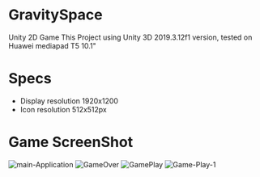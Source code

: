 # GravitySpace
Unity 2D Game
This Project using Unity 3D 2019.3.12f1 version, tested on Huawei mediapad T5 10.1"

# Specs
- Display resolution 1920x1200
- Icon resolution 512x512px


# Game ScreenShot
<img src="https://i.ibb.co/KhnKT4Y/main-Application.png" alt="main-Application" border="0" />
<img src="https://i.ibb.co/FH716vV/GameOver.png" alt="GameOver" border="0">
<img src="https://i.ibb.co/GdCsyjX/GamePlay.png" alt="GamePlay" border="0">
<img src="https://i.ibb.co/BgCmGbv/Game-Play-1.png" alt="Game-Play-1" border="0">